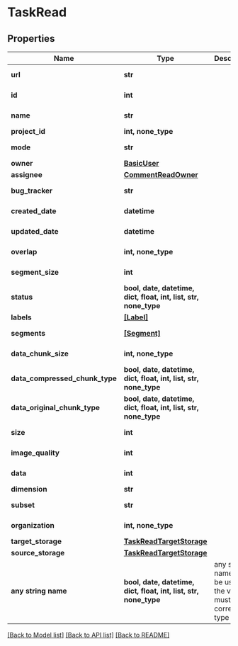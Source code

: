 # TaskRead


## Properties
Name | Type | Description | Notes
------------ | ------------- | ------------- | -------------
**url** | **str** |  | [optional] [readonly] 
**id** | **int** |  | [optional] [readonly] 
**name** | **str** |  | [optional] [readonly] 
**project_id** | **int, none_type** |  | [optional] 
**mode** | **str** |  | [optional] [readonly] 
**owner** | [**BasicUser**](BasicUser.md) |  | [optional] 
**assignee** | [**CommentReadOwner**](CommentReadOwner.md) |  | [optional] 
**bug_tracker** | **str** |  | [optional] [readonly] 
**created_date** | **datetime** |  | [optional] [readonly] 
**updated_date** | **datetime** |  | [optional] [readonly] 
**overlap** | **int, none_type** |  | [optional] [readonly] 
**segment_size** | **int** |  | [optional] [readonly] 
**status** | **bool, date, datetime, dict, float, int, list, str, none_type** |  | [optional] [readonly] 
**labels** | [**[Label]**](Label.md) |  | [optional] 
**segments** | [**[Segment]**](Segment.md) |  | [optional] [readonly] 
**data_chunk_size** | **int, none_type** |  | [optional] [readonly] 
**data_compressed_chunk_type** | **bool, date, datetime, dict, float, int, list, str, none_type** |  | [optional] [readonly] 
**data_original_chunk_type** | **bool, date, datetime, dict, float, int, list, str, none_type** |  | [optional] [readonly] 
**size** | **int** |  | [optional] [readonly] 
**image_quality** | **int** |  | [optional] [readonly] 
**data** | **int** |  | [optional] [readonly] 
**dimension** | **str** |  | [optional] 
**subset** | **str** |  | [optional] [readonly] 
**organization** | **int, none_type** |  | [optional] [readonly] 
**target_storage** | [**TaskReadTargetStorage**](TaskReadTargetStorage.md) |  | [optional] 
**source_storage** | [**TaskReadTargetStorage**](TaskReadTargetStorage.md) |  | [optional] 
**any string name** | **bool, date, datetime, dict, float, int, list, str, none_type** | any string name can be used but the value must be the correct type | [optional]

[[Back to Model list]](../README.md#documentation-for-models) [[Back to API list]](../README.md#documentation-for-api-endpoints) [[Back to README]](../README.md)


